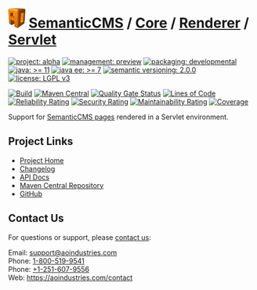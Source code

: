 # [<img src="ao-logo.png" alt="AO Logo" width="35" height="40">](https://github.com/ao-apps) [SemanticCMS](https://github.com/ao-apps/semanticcms) / [Core](https://github.com/ao-apps/semanticcms-core) / [Renderer](https://github.com/ao-apps/semanticcms-core-renderer) / [Servlet](https://github.com/ao-apps/semanticcms-core-renderer-servlet)

[![project: alpha](https://semanticcms.com/ao-badges/project-alpha.svg)](https://aoindustries.com/life-cycle#project-alpha)
[![management: preview](https://semanticcms.com/ao-badges/management-preview.svg)](https://aoindustries.com/life-cycle#management-preview)
[![packaging: developmental](https://semanticcms.com/ao-badges/packaging-developmental.svg)](https://aoindustries.com/life-cycle#packaging-developmental)  
[![java: &gt;= 11](https://semanticcms.com/ao-badges/java-11.svg)](https://docs.oracle.com/en/java/javase/11/docs/api/)
[![java ee: &gt;= 7](https://semanticcms.com/ao-badges/javaee-7.svg)](https://docs.oracle.com/javaee/7/api/)
[![semantic versioning: 2.0.0](https://semanticcms.com/ao-badges/semver-2.0.0.svg)](http://semver.org/spec/v2.0.0.html)
[![license: LGPL v3](https://semanticcms.com/ao-badges/license-lgpl-3.0.svg)](https://www.gnu.org/licenses/lgpl-3.0)

[![Build](https://github.com/ao-apps/semanticcms-core-renderer-servlet/workflows/Build/badge.svg?branch=master)](https://github.com/ao-apps/semanticcms-core-renderer-servlet/actions?query=workflow%3ABuild)
[![Maven Central](https://maven-badges.herokuapp.com/maven-central/com.semanticcms/semanticcms-core-renderer-servlet/badge.svg)](https://maven-badges.herokuapp.com/maven-central/com.semanticcms/semanticcms-core-renderer-servlet)
[![Quality Gate Status](https://sonarcloud.io/api/project_badges/measure?branch=master&project=com.semanticcms%3Asemanticcms-core-renderer-servlet&metric=alert_status)](https://sonarcloud.io/dashboard?branch=master&id=com.semanticcms%3Asemanticcms-core-renderer-servlet)
[![Lines of Code](https://sonarcloud.io/api/project_badges/measure?branch=master&project=com.semanticcms%3Asemanticcms-core-renderer-servlet&metric=ncloc)](https://sonarcloud.io/component_measures?branch=master&id=com.semanticcms%3Asemanticcms-core-renderer-servlet&metric=ncloc)  
[![Reliability Rating](https://sonarcloud.io/api/project_badges/measure?branch=master&project=com.semanticcms%3Asemanticcms-core-renderer-servlet&metric=reliability_rating)](https://sonarcloud.io/component_measures?branch=master&id=com.semanticcms%3Asemanticcms-core-renderer-servlet&metric=Reliability)
[![Security Rating](https://sonarcloud.io/api/project_badges/measure?branch=master&project=com.semanticcms%3Asemanticcms-core-renderer-servlet&metric=security_rating)](https://sonarcloud.io/component_measures?branch=master&id=com.semanticcms%3Asemanticcms-core-renderer-servlet&metric=Security)
[![Maintainability Rating](https://sonarcloud.io/api/project_badges/measure?branch=master&project=com.semanticcms%3Asemanticcms-core-renderer-servlet&metric=sqale_rating)](https://sonarcloud.io/component_measures?branch=master&id=com.semanticcms%3Asemanticcms-core-renderer-servlet&metric=Maintainability)
[![Coverage](https://sonarcloud.io/api/project_badges/measure?branch=master&project=com.semanticcms%3Asemanticcms-core-renderer-servlet&metric=coverage)](https://sonarcloud.io/component_measures?branch=master&id=com.semanticcms%3Asemanticcms-core-renderer-servlet&metric=Coverage)

Support for [SemanticCMS pages](https://github.com/ao-apps/semanticcms-core-pages) rendered in a Servlet environment.

## Project Links
* [Project Home](https://semanticcms.com/core/renderer/servlet/)
* [Changelog](https://semanticcms.com/core/renderer/servlet/changelog)
* [API Docs](https://semanticcms.com/core/renderer/servlet/apidocs/)
* [Maven Central Repository](https://search.maven.org/artifact/com.semanticcms/semanticcms-core-renderer-servlet)
* [GitHub](https://github.com/ao-apps/semanticcms-core-renderer-servlet)

## Contact Us
For questions or support, please [contact us](https://aoindustries.com/contact):

Email: [support@aoindustries.com](mailto:support@aoindustries.com)  
Phone: [1-800-519-9541](tel:1-800-519-9541)  
Phone: [+1-251-607-9556](tel:+1-251-607-9556)  
Web: https://aoindustries.com/contact
